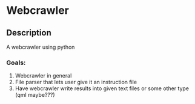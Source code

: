 # Webcrawler

## Description

A webcrawler using python

### Goals:

1. Webcrawler in general
2. File parser that lets user give it an instruction file
3. Have webcrawler write results into given text files or some other type (qml maybe???)
